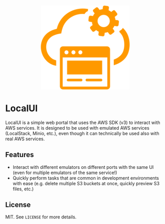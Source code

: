 <p align="center">
  <img width="280" src="logo.svg">
</p>

# LocalUI

LocalUI is a simple web portal that uses the AWS SDK (v3) to interact with AWS
services. It is designed to be used with emulated AWS services (LocalStack,
Minio, etc.), even though it can technically be used also with real AWS
services.

## Features

- Interact with different emulators on different ports with the same UI
  (even for multiple emulators of the same service!)
- Quickly perform tasks that are common in development environments with ease
  (e.g. delete multiple S3 buckets at once, quickly preview S3 files, etc.)

## License

MIT. See `LICENSE` for more details.
